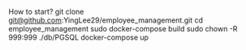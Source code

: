 How to start?
git clone git@github.com:YingLee29/employee_management.git
cd employee_management
sudo docker-compose build
sudo chown -R 999:999 ./db/PGSQL
docker-compose up
